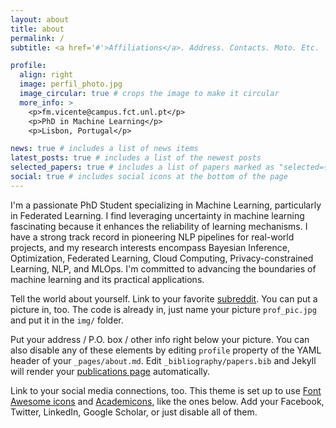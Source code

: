 ```yaml
---
layout: about
title: about
permalink: /
subtitle: <a href='#'>Affiliations</a>. Address. Contacts. Moto. Etc.

profile:
  align: right
  image: perfil_photo.jpg
  image_circular: true # crops the image to make it circular
  more_info: >
    <p>fm.vicente@campus.fct.unl.pt</p>
    <p>PhD in Machine Learning</p>
    <p>Lisbon, Portugal</p>

news: true # includes a list of news items
latest_posts: true # includes a list of the newest posts
selected_papers: true # includes a list of papers marked as "selected={true}"
social: true # includes social icons at the bottom of the page
---
```


I'm a passionate PhD Student specializing in Machine Learning, particularly in Federated Learning. I find leveraging uncertainty in machine learning fascinating because it enhances the reliability of learning mechanisms. I have a strong track record in pioneering NLP pipelines for real-world projects, and my research interests encompass Bayesian Inference, Optimization, Federated Learning, Cloud Computing, Privacy-constrained Learning, NLP, and MLOps. I'm committed to advancing the boundaries of machine learning and its practical applications.

Tell the world about yourself. Link to your favorite [subreddit](http://reddit.com). You can put a picture in, too. The code is already in, just name your picture `prof_pic.jpg` and put it in the `img/` folder.

Put your address / P.O. box / other info right below your picture. You can also disable any of these elements by editing `profile` property of the YAML header of your `_pages/about.md`. Edit `_bibliography/papers.bib` and Jekyll will render your [publications page](/al-folio/publications/) automatically.

Link to your social media connections, too. This theme is set up to use [Font Awesome icons](https://fontawesome.com/) and [Academicons](https://jpswalsh.github.io/academicons/), like the ones below. Add your Facebook, Twitter, LinkedIn, Google Scholar, or just disable all of them.
